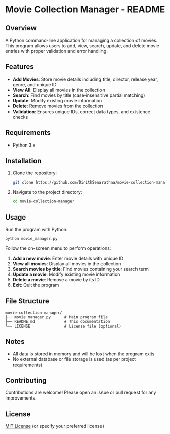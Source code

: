 # Movie Collection Manager - README

## Overview

A Python command-line application for managing a collection of movies. This program allows users to add, view, search, update, and delete movie entries with proper validation and error handling.

## Features

- **Add Movies**: Store movie details including title, director, release year, genre, and unique ID
- **View All**: Display all movies in the collection
- **Search**: Find movies by title (case-insensitive partial matching)
- **Update**: Modify existing movie information
- **Delete**: Remove movies from the collection
- **Validation**: Ensures unique IDs, correct data types, and existence checks

## Requirements

- Python 3.x

## Installation

1. Clone the repository:
   ```bash
   git clone https://github.com/DinithSenarathna/movie-collection-manager.git
   ```
2. Navigate to the project directory:
   ```bash
   cd movie-collection-manager
   ```

## Usage

Run the program with Python:
```bash
python movie_manager.py
```

Follow the on-screen menu to perform operations:

1. **Add a new movie**: Enter movie details with unique ID
2. **View all movies**: Display all movies in the collection
3. **Search movies by title**: Find movies containing your search term
4. **Update a movie**: Modify existing movie information
5. **Delete a movie**: Remove a movie by its ID
6. **Exit**: Quit the program

## File Structure

```
movie-collection-manager/
├── movie_manager.py      # Main program file
├── README.md             # This documentation
└── LICENSE               # License file (optional)
```

## Notes

- All data is stored in memory and will be lost when the program exits
- No external database or file storage is used (as per project requirements)

## Contributing

Contributions are welcome! Please open an issue or pull request for any improvements.

## License

[MIT License](LICENSE) (or specify your preferred license)
